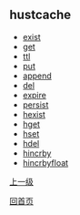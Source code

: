 hustcache
--

* [exist](hustcache/exist.md)
* [get](hustcache/get.md)
* [ttl](hustcache/ttl.md)
* [put](hustcache/put.md)
* [append](hustcache/append.md)
* [del](hustcache/del.md)
* [expire](hustcache/expire.md)
* [persist](hustcache/persist.md)
* [hexist](hustcache/hexist.md)
* [hget](hustcache/hget.md)
* [hset](hustcache/hset.md)
* [hdel](hustcache/hdel.md)
* [hincrby](hustcache/hincrby.md)
* [hincrbyfloat](hustcache/hincrbyfloat.md)

[上一级](../hustdb.md)

[回首页](../../index.md)